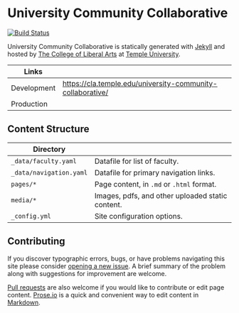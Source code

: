 # University Community Collaborative

[![Build Status][travis-img]][travis]

University Community Collaborative is statically generated with [Jekyll](https://jekyllrb.com) and hosted by [The College of Liberal Arts](https://liberalarts.temple.edu) at [Temple University](https://temple.edu).

| Links |  |
| --- | --- |
| Development | https://cla.temple.edu/university-community-collaborative/ |
| Production | |

## Content Structure

| Directory |  |
| --- | --- |
| ````_data/faculty.yaml```` | Datafile for list of faculty. |
| ````_data/navigation.yaml```` | Datafile for primary   navigation links. |
| ````pages/*```` | Page content, in ````.md```` or ````.html```` format. |
| ````media/*```` | Images, pdfs, and other uploaded static content. |
| ````_config.yml```` | Site configuration options. |

## Contributing

If you discover typographic errors, bugs, or have problems navigating this site please consider [opening a new issue][issue]. A brief summary of the problem along with suggestions for improvement are welcome.

[Pull requests][pr] are also welcome if you would like to contribute or edit page content. [Prose.io][prose] is a quick and convenient way to edit content in [Markdown][md].


[travis]: https://travis-ci.org/TULiberalArts/University-Community-Collaborative
[travis-img]: https://travis-ci.org/TULiberalArts/University-Community-Collaborative.svg?branch=master
[jekyll]: https://https://jekyllrb.com
[issue]: https://github.com/TULiberalArts/University-Community-Collaborative/issues
[pr]: https://help.github.com/articles/about-pull-requests/
[prose]: https://prose.io/#TULiberalArts/University-Community-Collaborative
[md]: http://whatismarkdown.com/
